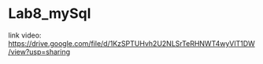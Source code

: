 # Lab8_mySql

link video: https://drive.google.com/file/d/1KzSPTUHvh2U2NLSrTeRHNWT4wyVlT1DW/view?usp=sharing